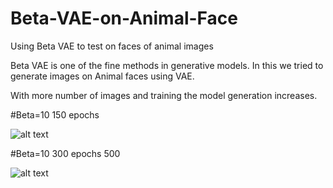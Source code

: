 # Beta-VAE-on-Animal-Face
Using Beta VAE to test on faces of animal images

Beta VAE is one of the fine methods in generative models. In this we tried to generate images on Animal faces using VAE.

With more number of images and training the model generation increases.



#Beta=10 150 epochs

![alt text](https://github.com/wanderer799/Beta-VAE-on-Animal-Face/blob/master/download%20(6).png?raw=true)



#Beta=10 300 epochs 500

![alt text](https://github.com/wanderer799/Beta-VAE-on-Animal-Face/blob/master/download%20(6).png?raw=true)
